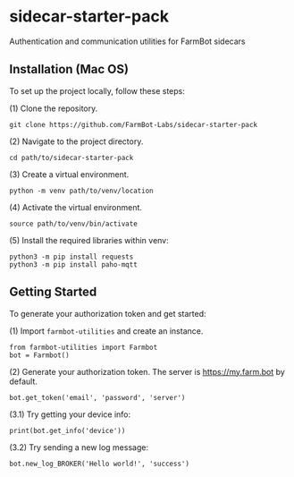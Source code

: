 # sidecar-starter-pack
Authentication and communication utilities for FarmBot sidecars

## Installation (Mac OS)
To set up the project locally, follow these steps:

(1) Clone the repository.
```
git clone https://github.com/FarmBot-Labs/sidecar-starter-pack
```

(2) Navigate to the project directory.
```
cd path/to/sidecar-starter-pack
```

(3) Create a virtual environment.
```
python -m venv path/to/venv/location
```

(4) Activate the virtual environment.
```
source path/to/venv/bin/activate
```

(5) Install the required libraries within venv:
```
python3 -m pip install requests
python3 -m pip install paho-mqtt
```

## Getting Started
To generate your authorization token and get started:

(1) Import `farmbot-utilities` and create an instance.
```
from farmbot-utilities import Farmbot
bot = Farmbot()
```

(2) Generate your authorization token.
    The server is https://my.farm.bot by default.
```
bot.get_token('email', 'password', 'server')
```

(3.1) Try getting your device info:
```
print(bot.get_info('device'))
```

(3.2) Try sending a new log message:
```
bot.new_log_BROKER('Hello world!', 'success')
```
